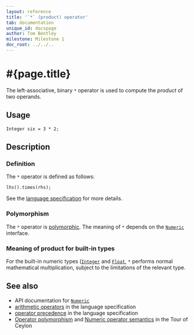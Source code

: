 ```yaml
---
layout: reference
title: '`*` (product) operator'
tab: documentation
unique_id: docspage
author: Tom Bentley
milestone: Milestone 1
doc_root: ../../..
---
```


# #{page.title}

The left-associative, binary `*` operator is used to compute the *product* of 
two operands.

## Usage 

    Integer six = 3 * 2;

## Description

### Definition

The `*` operator is defined as follows:

<!-- check:none -->
    lhs().times(rhs);

See the [language specification](#{page.doc_root}/#{site.urls.spec_relative}#arithmetic) for more details.

### Polymorphism

The `*` operator is [polymorphic](#{page.doc_root}/reference/operator/operator-polymorphism). 
The meaning of `*` depends on the 
[`Numeric`](#{site.urls.apidoc_current}/ceylon/language/interface_Numeric.html) interface.

### Meaning of product for built-in types

For the built-in numeric types ([`Integer`](#{site.urls.apidoc_current}/ceylon/language/class_Integer.html) and 
[`Float`](#{site.urls.apidoc_current}/ceylon/language/class_Float.html),
`*` performs normal mathematical multiplication, subject to the limitations
of the relevant type.

## See also

* API documentation for [`Numeric`](#{site.urls.apidoc_current}/ceylon/language/interface_Numeric.html)
* [arithmetic operators](#{page.doc_root}/#{site.urls.spec_relative}#arithmetic) in the 
  language specification
* [operator precedence](#{page.doc_root}/#{site.urls.spec_relative}#operatorprecedence) in the 
  language specification
* [Operator polymorphism](#{page.doc_root}/tour/language-module/#operator_polymorphism) 
  and 
  [Numeric operator semantics](#{page.doc_root}/tour/language-module/#numeric_operator_semantics) 
  in the Tour of Ceylon
